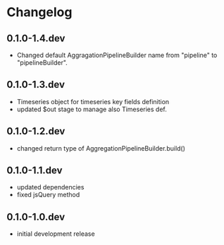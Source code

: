 # Changelog

## 0.1.0-1.4.dev

- Changed default AggragationPipelineBuilder name from "pipeline" to "pipelineBuilder".

## 0.1.0-1.3.dev

- Timeseries object for timeseries key fields definition
- updated $out stage to manage also Timeseries def.

## 0.1.0-1.2.dev

- changed return type of AggregationPipelineBuilder.build()

## 0.1.0-1.1.dev

- updated dependencies
- fixed jsQuery method

## 0.1.0-1.0.dev

- initial development release
